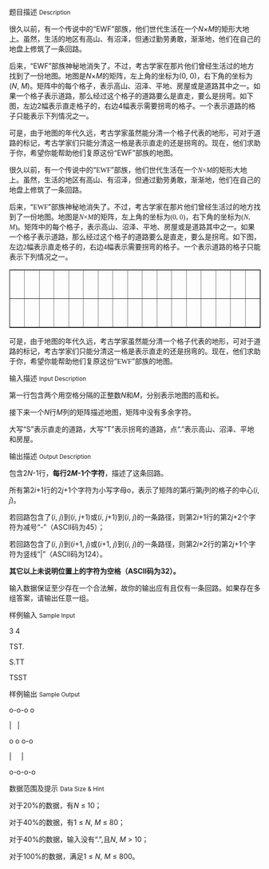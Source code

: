 <div class="panel panel-default">
<div class="area-title">
<span>
题目描述
<small>Description</small>
</span></div>
<div class="panel-body">

<p>很久以前，有一个传说中的“EWF”部族，他们世代生活在一个<em>N</em>×<em>M</em>的矩形大地上。虽然，生活的地区有高山、有沼泽，但通过勤劳勇敢，渐渐地，他们在自己的地盘上修筑了一条回路。</p>
<p>后来，“EWF”部族神秘地消失了。不过，考古学家在那片他们曾经生活过的地方找到了一份地图。地图是<em>N</em>×<em>M</em>的矩阵，左上角的坐标为(0, 0)，右下角的坐标为(<em>N</em>, <em>M</em>)。矩阵中的每个格子，表示高山、沼泽、平地、房屋或是道路其中之一。如果一个格子表示道路，那么经过这个格子的道路要么是直走，要么是拐弯。如下图，左边2幅表示直走格子的，右边4幅表示需要拐弯的格子。一个表示道路的格子只能表示下列情况之一。</p>
<p>可是，由于地图的年代久远，考古学家虽然能分清一个格子代表的地形，可对于道路的标记，考古学家们只能分清这一格是表示直走的还是拐弯的。现在，他们求助于你，希望你能帮助他们复原这份“EWF”部族的地图。</p>
<p style=""><span style="">很久以前，有一个传说中的“</span><span style="font-family: 'Times New Roman','serif';">EWF</span><span style="">”</span><span style="">部族，他们世代生活在一个</span><em><span style="font-family: 'Times New Roman','serif';">N</span></em><span style="font-family: 'Times New Roman','serif';">×<em>M</em></span><span style="">的矩形大地上。虽然，生活的地区有高山、有沼泽，但通过勤劳勇敢，渐渐地，他们在自己的地盘上修筑了一条回路。</span></p>
<p style=""><span style="">后来，“</span><span style="font-family: 'Times New Roman','serif';">EWF</span><span style="">”</span><span style="">部族神秘地消失了。不过，考古学家在那片他们曾经生活过的地方找到了一份地图。地图是</span><em><span style="font-family: 'Times New Roman','serif';">N</span></em><span style="font-family: 'Times New Roman','serif';">×<em>M</em></span><span style="">的矩阵，左上角的坐标为</span><span style="font-family: 'Times New Roman','serif';">(0, 0)</span><span style="">，右下角的坐标为</span><span style="font-family: 'Times New Roman','serif';">(<em>N</em>, <em>M</em>)</span><span style="">。矩阵中的每个格子，表示高山、沼泽、平地、房屋或是道路其中之一。如果一个格子表示道路，那么经过这个格子的道路要么是直走，要么是拐弯。如下图，左边</span><span style="font-family: 'Times New Roman','serif';">2</span><span style="">幅表示直走格子的，右边</span><span style="font-family: 'Times New Roman','serif';">4</span><span style="">幅表示需要拐弯的格子。一个表示道路的格子只能表示下列情况之一。</span></p>
<div>
<table border="1" cellpadding="0" cellspacing="0" style="">
<tbody>
<tr>
<td style="" valign="top" width="25">
<p><span style="font-family: 'Times New Roman','serif';"> </span></p>
</td>
<td style="" valign="top" width="25">
<p><span style="font-family: 'Times New Roman','serif';"> </span></p>
</td>
<td style="" valign="top" width="25">
<p><span style="font-family: 'Times New Roman','serif';"> </span></p>
</td>
<td style="" valign="top" width="25">
<p><span style="font-family: 'Times New Roman','serif';"> </span></p>
</td>
<td style="" valign="top" width="25">
<p><span style="font-family: 'Times New Roman','serif';"> </span></p>
</td>
<td style="" valign="top" width="25">
<p><span style="font-family: 'Times New Roman','serif';"> </span></p>
</td>
<td style="" valign="top" width="25">
<p><span style="font-family: 'Times New Roman','serif';"> </span></p>
</td>
<td style="" valign="top" width="25">
<p><span style="font-family: 'Times New Roman','serif';"> </span></p>
</td>
<td style="" valign="top" width="25">
<p><span style="font-family: 'Times New Roman','serif';"> </span></p>
</td>
<td style="" valign="top" width="25">
<p><span style="font-family: 'Times New Roman','serif';"> </span></p>
</td>
<td style="" valign="top" width="25">
<p><span style="font-family: 'Times New Roman','serif';"> </span></p>
</td>
<td style="" valign="top" width="25">
<p><span style="font-family: 'Times New Roman','serif';"> </span></p>
</td>
<td style="" valign="top" width="25">
<p><span style="font-family: 'Times New Roman','serif';"> </span></p>
</td>
<td style="" valign="top" width="25">
<p><span style="font-family: 'Times New Roman','serif';"> </span></p>
</td>
<td style="" valign="top" width="25">
<p><span style="font-family: 'Times New Roman','serif';"> </span></p>
</td>
<td style="" valign="top" width="25">
<p><span style="font-family: 'Times New Roman','serif';"> </span></p>
</td>
<td style="" valign="top" width="25">
<p><span style="font-family: 'Times New Roman','serif';"> </span></p>
</td>
</tr>
<tr>
<td style="" valign="top" width="25">
<p><span style="font-family: 'Times New Roman','serif';"> </span></p>
</td>
<td style="" valign="top" width="25">
<p><span style="font-family: 'Times New Roman','serif';"> </span></p>
</td>
<td style="" valign="top" width="25">
<p><span style="font-family: 'Times New Roman','serif';"> </span></p>
</td>
<td style="" valign="top" width="25">
<p><span style="font-family: 'Times New Roman','serif';"> </span></p>
</td>
<td style="" valign="top" width="25">
<p><span style="font-family: 'Times New Roman','serif';"> </span></p>
</td>
<td style="" valign="top" width="25">
<p><span style="font-family: 'Times New Roman','serif';"> </span></p>
</td>
<td style="" valign="top" width="25">
<p><span style="font-family: 'Times New Roman','serif';"> </span></p>
</td>
<td style="" valign="top" width="25">
<p><span style="font-family: 'Times New Roman','serif';"> </span></p>
</td>
<td style="" valign="top" width="25">
<p><span style="font-family: 'Times New Roman','serif';"> </span></p>
</td>
<td style="" valign="top" width="25">
<p><span style="font-family: 'Times New Roman','serif';"> </span></p>
</td>
<td style="" valign="top" width="25">
<p><span style="font-family: 'Times New Roman','serif';"> </span></p>
</td>
<td style="" valign="top" width="25">
<p><span style="font-family: 'Times New Roman','serif';"> </span></p>
</td>
<td style="" valign="top" width="25">
<p><span style="font-family: 'Times New Roman','serif';"> </span></p>
</td>
<td style="" valign="top" width="25">
<p><span style="font-family: 'Times New Roman','serif';"> </span></p>
</td>
<td style="" valign="top" width="25">
<p><span style="font-family: 'Times New Roman','serif';"> </span></p>
</td>
<td style="" valign="top" width="25">
<p><span style="font-family: 'Times New Roman','serif';"> </span></p>
</td>
<td style="" valign="top" width="25">
<p><span style="font-family: 'Times New Roman','serif';"> </span></p>
</td>
</tr>
</tbody>
</table>
</div>
<p style=""><span style="">可是，由于地图的年代久远，考古学家虽然能分清一个格子代表的地形，可对于道路的标记，考古学家们只能分清这一格是表示直走的还是拐弯的。现在，他们求助于你，希望你能帮助他们复原这份“</span><span style="font-family: 'Times New Roman','serif';">EWF</span><span style="">”</span><span style="">部族的地图。</span></p>

</div>
</div>

<div class="panel panel-default">
<div class="area-title">
<span>
输入描述
<small>Input Description</small>
</span></div>
<div class="panel-body">
<p>第一行包含两个用空格分隔的正整数<em>N</em>和<em>M</em>，分别表示地图的高和长。</p>
<p>接下来一个<em>N</em>行<em>M</em>列的矩阵描述地图，矩阵中没有多余字符。</p>
<p>大写“S”表示直走的道路，大写“T”表示拐弯的道路，点“.”表示高山、沼泽、平地和房屋。</p>

</div>
</div>
<div  class="panel panel-default">
<div class="area-title">
<span>
输出描述
<small>Output Description</small>
</span></div>
<div class="panel-body">

<p>包含2<em>N</em>-1行，<strong>每行</strong><strong>2<em>M</em>-1</strong><strong>个字符</strong>，描述了这条回路。</p>
<p>所有第2<em>i</em>+1行的2<em>j</em>+1个字符为小写字母o，表示了矩阵的第<em>i</em>行第<em>j</em>列的格子的中心(<em>i</em>, <em>j</em>)。</p>
<p>若回路包含了(<em>i</em>, <em>j</em>)到(<em>i</em>, <em>j</em>+1)或(<em>i</em>, <em>j</em>+1)到(<em>i</em>, <em>j</em>)的一条路径，则第2<em>i</em>+1行的第2<em>j</em>+2个字符为减号&ldquo;-&rdquo;（ASCII码为45）；</p>
<p>若回路包含了(<em>i</em>, <em>j</em>)到(<em>i</em>+1, <em>j</em>)或(<em>i</em>+1, <em>j</em>)到(<em>i</em>, <em>j</em>)的一条路径，则第2<em>i</em>+2行的第2<em>j</em>+1个字符为竖线&ldquo;|&rdquo;（ASCII码为124）。</p>
<p><strong>其它以上未说明位置上的字符为空格（</strong><strong>ASCII</strong><strong>码为</strong><strong>32</strong><strong>）。</strong><strong></strong></p>
<p>输入数据保证至少存在一个合法解，故你的输出应有且仅有一条回路。如果存在多组答案，请输出任意一组。</p>

</div>
</div>


<div class="panel panel-default">
<div class="area-title">
<span>
样例输入
<small>Sample Input</small>
</span></div>
<div class="panel-body">
<p>3 4</p>
<p>TST.</p>
<p>S.TT</p>
<p>TSST</p>

</div>
</div>

<div class="panel panel-default">
<div class="area-title">
<span>
样例输出
<small>Sample Output</small>
</span></div>
<div class="panel-body">
<p>o-o-o o</p>
<p>|   | </p>
<p>o o o-o</p>
<p>|     |</p>
<p>o-o-o-o</p>

</div>
</div>

<div class="panel panel-default">
<div class="area-title">
<span>
数据范围及提示
<small>Data Size & Hint</small>
</span></div>
<div class="panel-body">
<p>对于20%的数据，有<em>N </em>≤ 10；</p>
<p>对于40%的数据，有1 ≤ <em>N</em>, <em>M </em>≤ 80；</p>
<p>对于40%的数据，输入没有“.”,且<em>N</em>, <em>M</em> &gt; 10；</p>
<p>对于100%的数据，满足1 ≤ <em>N</em>, <em>M </em>≤ 800。</p>
</div>
</div>